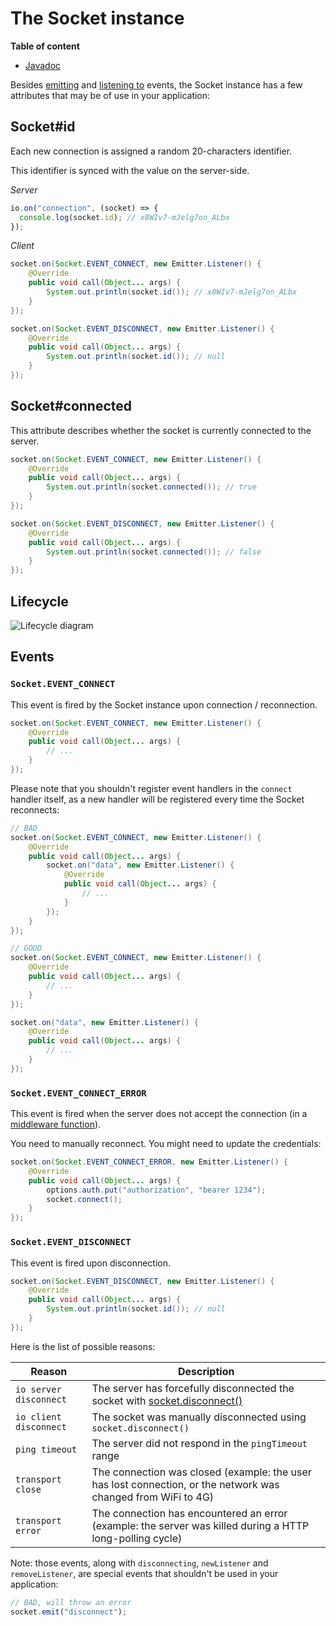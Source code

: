 # The Socket instance

**Table of content**

<!-- MACRO{toc} -->

- [Javadoc](apidocs/index.html?io/socket/client/Socket.html)

Besides [emitting](emitting_events.html) and [listening to](listening_to_events.html) events, the Socket instance has a few attributes that may be of use in your application:

## Socket#id

Each new connection is assigned a random 20-characters identifier.

This identifier is synced with the value on the server-side.

*Server*

```js
io.on("connection", (socket) => {
  console.log(socket.id); // x8WIv7-mJelg7on_ALbx
});
```

*Client*

```java
socket.on(Socket.EVENT_CONNECT, new Emitter.Listener() {
    @Override
    public void call(Object... args) {
        System.out.println(socket.id()); // x8WIv7-mJelg7on_ALbx
    }
});

socket.on(Socket.EVENT_DISCONNECT, new Emitter.Listener() {
    @Override
    public void call(Object... args) {
        System.out.println(socket.id()); // null
    }
});
```

## Socket#connected

This attribute describes whether the socket is currently connected to the server.

```java
socket.on(Socket.EVENT_CONNECT, new Emitter.Listener() {
    @Override
    public void call(Object... args) {
        System.out.println(socket.connected()); // true
    }
});

socket.on(Socket.EVENT_DISCONNECT, new Emitter.Listener() {
    @Override
    public void call(Object... args) {
        System.out.println(socket.connected()); // false
    }
});
```

## Lifecycle

<img src="images/client_socket_events.png" alt="Lifecycle diagram" style="max-width: 800px" />

## Events

### `Socket.EVENT_CONNECT`

This event is fired by the Socket instance upon connection / reconnection.

```java
socket.on(Socket.EVENT_CONNECT, new Emitter.Listener() {
    @Override
    public void call(Object... args) {
        // ...
    }
});
```

Please note that you shouldn't register event handlers in the `connect` handler itself, as a new handler will be registered every time the Socket reconnects:

```java
// BAD
socket.on(Socket.EVENT_CONNECT, new Emitter.Listener() {
    @Override
    public void call(Object... args) {
        socket.on("data", new Emitter.Listener() {
            @Override
            public void call(Object... args) {
                // ...
            }
        });
    }
});

// GOOD
socket.on(Socket.EVENT_CONNECT, new Emitter.Listener() {
    @Override
    public void call(Object... args) {
        // ...
    }
});

socket.on("data", new Emitter.Listener() {
    @Override
    public void call(Object... args) {
        // ...
    }
});
```

### `Socket.EVENT_CONNECT_ERROR`

This event is fired when the server does not accept the connection (in a [middleware function](https://socket.io/docs/v4/middlewares/#sending-credentials)).

You need to manually reconnect. You might need to update the credentials:

```java
socket.on(Socket.EVENT_CONNECT_ERROR, new Emitter.Listener() {
    @Override
    public void call(Object... args) {
        options.auth.put("authorization", "bearer 1234");
        socket.connect();
    }
});
```

### `Socket.EVENT_DISCONNECT`

This event is fired upon disconnection.

```java
socket.on(Socket.EVENT_DISCONNECT, new Emitter.Listener() {
    @Override
    public void call(Object... args) {
        System.out.println(socket.id()); // null
    }
});
```

Here is the list of possible reasons:

Reason | Description
------ | -----------
`io server disconnect` | The server has forcefully disconnected the socket with [socket.disconnect()](https://socket.io/docs/v4/server-api/#socketdisconnectclose)
`io client disconnect` | The socket was manually disconnected using `socket.disconnect()`
`ping timeout` | The server did not respond in the `pingTimeout` range
`transport close` | The connection was closed (example: the user has lost connection, or the network was changed from WiFi to 4G)
`transport error` | The connection has encountered an error (example: the server was killed during a HTTP long-polling cycle)

Note: those events, along with `disconnecting`, `newListener` and `removeListener`, are special events that shouldn't be used in your application:

```js
// BAD, will throw an error
socket.emit("disconnect");
```
